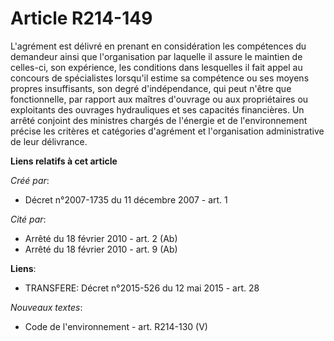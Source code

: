 # Article R214-149

L'agrément est délivré en prenant en considération les compétences du demandeur ainsi que l'organisation par laquelle il
assure le maintien de celles-ci, son expérience, les conditions dans lesquelles il fait appel au concours de spécialistes
lorsqu'il estime sa compétence ou ses moyens propres insuffisants, son degré d'indépendance, qui peut n'être que
fonctionnelle, par rapport aux maîtres d'ouvrage ou aux propriétaires ou exploitants des ouvrages hydrauliques et ses
capacités financières. Un arrêté conjoint des ministres chargés de l'énergie et de l'environnement précise les critères et
catégories d'agrément et l'organisation administrative de leur délivrance.

**Liens relatifs à cet article**

_Créé par_:

  - Décret n°2007-1735 du 11 décembre 2007 - art. 1

_Cité par_:

  - Arrêté du 18 février 2010 - art. 2 (Ab)
  - Arrêté du 18 février 2010 - art. 9 (Ab)

**Liens**:

  - TRANSFERE: Décret n°2015-526 du 12 mai 2015 - art. 28

_Nouveaux textes_:

  - Code de l'environnement - art. R214-130 (V)
